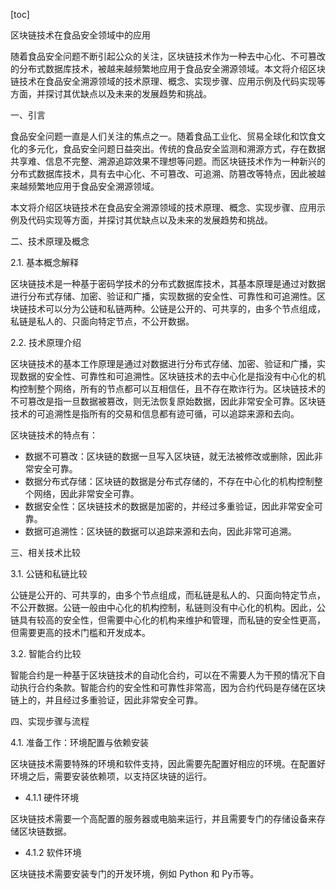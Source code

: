 
[toc]                    
                
                
区块链技术在食品安全领域中的应用

随着食品安全问题不断引起公众的关注，区块链技术作为一种去中心化、不可篡改的分布式数据库技术，被越来越频繁地应用于食品安全溯源领域。本文将介绍区块链技术在食品安全溯源领域的技术原理、概念、实现步骤、应用示例及代码实现等方面，并探讨其优缺点以及未来的发展趋势和挑战。

一、引言

食品安全问题一直是人们关注的焦点之一。随着食品工业化、贸易全球化和饮食文化的多元化，食品安全问题日益突出。传统的食品安全监测和溯源方式，存在数据共享难、信息不完整、溯源追踪效果不理想等问题。而区块链技术作为一种新兴的分布式数据库技术，具有去中心化、不可篡改、可追溯、防篡改等特点，因此被越来越频繁地应用于食品安全溯源领域。

本文将介绍区块链技术在食品安全溯源领域的技术原理、概念、实现步骤、应用示例及代码实现等方面，并探讨其优缺点以及未来的发展趋势和挑战。

二、技术原理及概念

2.1. 基本概念解释

区块链技术是一种基于密码学技术的分布式数据库技术，其基本原理是通过对数据进行分布式存储、加密、验证和广播，实现数据的安全性、可靠性和可追溯性。区块链技术可以分为公链和私链两种。公链是公开的、可共享的，由多个节点组成，私链是私人的、只面向特定节点，不公开数据。

2.2. 技术原理介绍

区块链技术的基本工作原理是通过对数据进行分布式存储、加密、验证和广播，实现数据的安全性、可靠性和可追溯性。区块链技术的去中心化是指没有中心化的机构控制整个网络，所有的节点都可以互相信任，且不存在欺诈行为。区块链技术的不可篡改是指一旦数据被篡改，则无法恢复原始数据，因此非常安全可靠。区块链技术的可追溯性是指所有的交易和信息都有迹可循，可以追踪来源和去向。

区块链技术的特点有：

- 数据不可篡改：区块链的数据一旦写入区块链，就无法被修改或删除，因此非常安全可靠。
- 数据分布式存储：区块链的数据是分布式存储的，不存在中心化的机构控制整个网络，因此非常安全可靠。
- 数据安全性：区块链技术的数据是加密的，并经过多重验证，因此非常安全可靠。
- 数据可追溯性：区块链的数据可以追踪来源和去向，因此非常可追溯。

三、相关技术比较

3.1. 公链和私链比较

公链是公开的、可共享的，由多个节点组成，而私链是私人的、只面向特定节点，不公开数据。公链一般由中心化的机构控制，私链则没有中心化的机构。因此，公链具有较高的安全性，但需要中心化的机构来维护和管理，而私链的安全性更高，但需要更高的技术门槛和开发成本。

3.2. 智能合约比较

智能合约是一种基于区块链技术的自动化合约，可以在不需要人为干预的情况下自动执行合约条款。智能合约的安全性和可靠性非常高，因为合约代码是存储在区块链上的，并且经过多重验证，因此非常安全可靠。

四、实现步骤与流程

4.1. 准备工作：环境配置与依赖安装

区块链技术需要特殊的环境和软件支持，因此需要先配置好相应的环境。在配置好环境之后，需要安装依赖项，以支持区块链的运行。

- 4.1.1 硬件环境

区块链技术需要一个高配置的服务器或电脑来运行，并且需要专门的存储设备来存储区块链数据。
- 4.1.2 软件环境

区块链技术需要安装专门的开发环境，例如 Python 和 Py币等。

